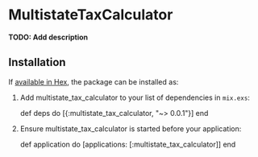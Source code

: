 # MultistateTaxCalculator

**TODO: Add description**

## Installation

If [available in Hex](https://hex.pm/docs/publish), the package can be installed as:

  1. Add multistate_tax_calculator to your list of dependencies in `mix.exs`:

        def deps do
          [{:multistate_tax_calculator, "~> 0.0.1"}]
        end

  2. Ensure multistate_tax_calculator is started before your application:

        def application do
          [applications: [:multistate_tax_calculator]]
        end

